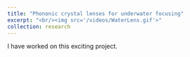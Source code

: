 ```yaml
---
title: "Phononic crystal lenses for underwater focusing"
excerpt: "<br/><img src='/videos/WaterLens.gif'>"
collection: research
---
```


I have worked on this exciting project.
